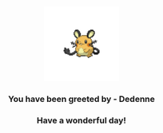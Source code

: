 <p align="center">
    <img src="https://raw.githubusercontent.com/PokeAPI/sprites/master/sprites/pokemon/702.png" width="150" height="150">
</p>
<h3 align="center">You have been greeted by - <b>Dedenne</b></h3>
<h3 align="center">Have a wonderful day!</h3>
